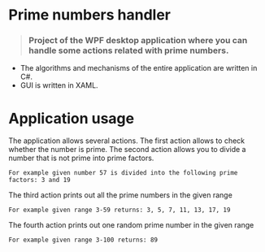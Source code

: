 # Prime numbers handler

> ### Project of the WPF desktop application where you can handle some actions related with prime numbers.

- The algorithms and mechanisms of the entire application are written in C#.
- GUI is written in XAML.

# Application usage

The application allows several actions. The first action allows to check whether the number is prime.
The second action allows you to divide a number that is not prime into prime factors.
    
    For example given number 57 is divided into the following prime factors: 3 and 19
    
The third action prints out all the prime numbers in the given range

    For example given range 3-59 returns: 3, 5, 7, 11, 13, 17, 19
    
The fourth action prints out one random prime number in the given range

    For example given range 3-100 returns: 89
